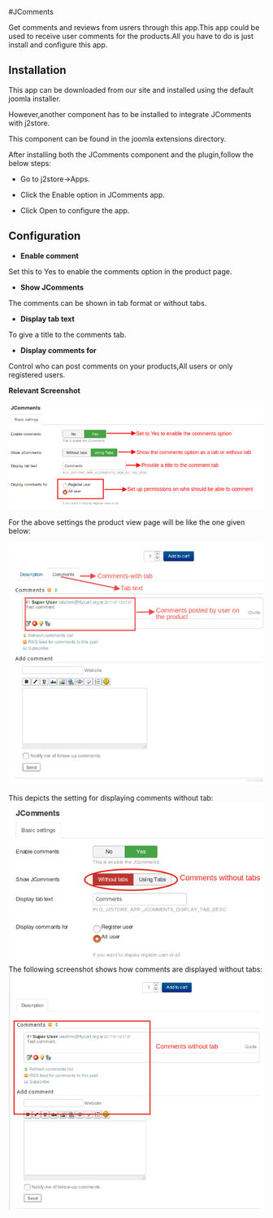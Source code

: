 #JComments

Get comments and reviews from usrers through this app.This app could be used to receive user comments for the products.All you have to do is just install and configure this app.

## Installation
This app can be downloaded from our site and installed using the default joomla installer.

However,another component has to be installed to integrate JComments with j2store.

This component can be found in the joomla extensions directory.

After installing both the JComments component and the plugin,follow the below steps:
* Go to j2store->Apps.

* Click the Enable option in JComments app.

* Click Open to configure the app.

## Configuration

* **Enable comment**

 Set this to Yes to enable the comments option in the product page.
* **Show JComments**

 The comments can be shown in tab format or without tabs.
* **Display tab text**

 To give a title to the comments tab.
* **Display comments for**

 Control who can post comments on your products,All users or only registered users.

**Relevant Screenshot**

![](./assets/images/jcomments.png)

For the above settings the product view page will be like the one given below:

![](./assets/images/jcommentsfront.png)

This depicts the setting for displaying comments without tab:
![](./assets/images/jcommentswithouttab.png)
The following screenshot shows how comments are displayed without tabs:
![](./assets/images/jcommentsfront1.png)
